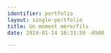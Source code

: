```yaml
---
identifier: portfolio
layout: single-portfolio
title: Un moment mère/fils
date: 2019-01-14 16:33:59 -0500

---
```

